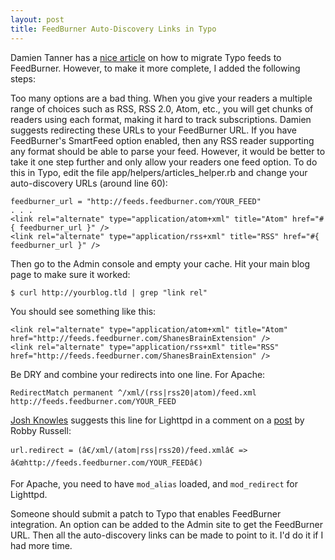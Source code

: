 ```yaml
--- 
layout: post
title: FeedBurner Auto-Discovery Links in Typo
---
```

Damien Tanner has a [nice article](http://iamrice.org/articles/2006/03/30/migrating-typo-feeds-to-feedburner) on how to migrate Typo feeds to FeedBurner.  However, to make it more complete, I added the following steps:

Too many options are a bad thing.  When you give your readers a multiple range of choices such as RSS, RSS 2.0, Atom, etc., you will get chunks of readers using each format, making it hard to track subscriptions.  Damien suggests redirecting these URLs to your FeedBurner URL.  If you have FeedBurner's SmartFeed option enabled, then any RSS reader supporting any format should be able to parse your feed.  However, it would be better to take it one step further and only allow your readers one feed option.  To do this in Typo, edit the file app/helpers/articles_helper.rb and change your auto-discovery URLs (around line 60):

	feedburner_url = "http://feeds.feedburner.com/YOUR_FEED"
	. . . 
	<link rel="alternate" type="application/atom+xml" title="Atom" href="#{ feedburner_url }" />
	<link rel="alternate" type="application/rss+xml" title="RSS" href="#{ feedburner_url }" />

Then go to the Admin console and empty your cache.  Hit your main blog page to make sure it worked:

	$ curl http://yourblog.tld | grep "link rel"

You should see something like this:

	<link rel="alternate" type="application/atom+xml" title="Atom" href="http://feeds.feedburner.com/ShanesBrainExtension" />
	<link rel="alternate" type="application/rss+xml" title="RSS" href="http://feeds.feedburner.com/ShanesBrainExtension" />

Be DRY and combine your redirects into one line.  For Apache:

	RedirectMatch permanent ^/xml/(rss|rss20|atom)/feed.xml http://feeds.feedburner.com/YOUR_FEED

[Josh Knowles](http://joshknowles.com/) suggests this line for Lighttpd in a comment on a [post](http://www.robbyonrails.com/articles/2006/08/22/feedburner-and-lighttpd-redirects) by Robby Russell:

	url.redirect = (â€/xml/(atom|rss|rss20)/feed.xmlâ€ => â€œhttp://feeds.feedburner.com/YOUR_FEEDâ€)

For Apache, you need to have <code>mod\_alias</code> loaded, and <code>mod\_redirect</code> for Lighttpd.

Someone should submit a patch to Typo that enables FeedBurner integration.  An option can be added to the Admin site to get the FeedBurner URL.  Then all the auto-discovery links can be made to point to it.  I'd do it if I had more time.
